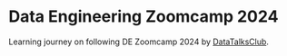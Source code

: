 # Data Engineering Zoomcamp 2024

Learning journey on following DE Zoomcamp 2024 by [DataTalksClub](https://github.com/DataTalksClub/data-engineering-zoomcamp).